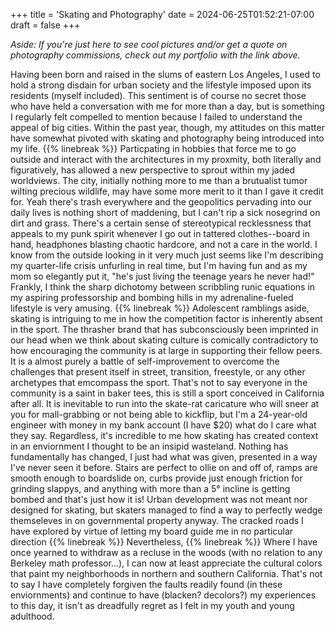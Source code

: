+++
title = 'Skating and Photography'
date = 2024-06-25T01:52:21-07:00
draft = false
+++

_Aside: If you're just here to see cool pictures and/or get a quote on photography commissions, check out my portfolio with the link above._

Having been born and raised in the slums of eastern Los Angeles, I used to hold a strong disdain for urban society and the lifestyle imposed upon its residents (myself included). This sentiment is of course no secret those who have held a conversation with me for more than a day, but is something I regularly felt compelled to mention because I failed to understand the appeal of big cities. Within the past year, though, my attitudes on this matter have somewhat pivoted with skating and photography being introduced into my life.
{{% linebreak %}}
Particpating in hobbies that force me to go outside and interact with the architectures in my proxmity, both literally and figuratively, has allowed a new perspective to sprout within my jaded worldviews. The city, initially nothing more to me than a brutualist tumor wilting precious wildlife, may have some more merit to it than I gave it credit for. Yeah there's trash everywhere and the geopolitics pervading into our daily lives is nothing short of maddening, but I can't rip a sick nosegrind on dirt and grass. There's a certain sense of stereotypical recklessness that appeals to my punk spirit whenever I go out in tattered clothes--board in hand, headphones blasting chaotic hardcore, and not a care in the world. I know from the outside looking in it very much just seems like I'm describing my quarter-life crisis unfurling in real time, but I'm having fun and as my mom so elegantly put it, "he's just living the teenage years he never had!" Frankly, I think the sharp dichotomy between scribbling runic equations in my aspiring professorship and bombing hills in my adrenaline-fueled lifestyle is very amusing. 
{{% linebreak %}}
Adolescent ramblings aside, skating is intriguing to me in how the competition factor is inherently absent in the sport. The thrasher brand that has subconsciously been imprinted in our head when we think about skating culture is comically contradictory to how encouraging the community is at large in supporting their fellow peers. It is a almost purely a battle of self-improvement to overcome the challenges that present itself in street, transition, freestyle, or any other archetypes that emcompass the sport. That's not to say everyone in the community is a saint in baker tees, this is still a sport conceived in California after all. It is inevitable to run into the skate-rat caricature who will sneer at you for mall-grabbing or not being able to kickflip, but I'm a 24-year-old engineer with money in my bank account (I have $20) what do I care what they say. Regardless, it's incredible to me how skating has created context in an enviornment I thought to be an insipid wasteland. Nothing has fundamentally has changed, I just had what was given, presented in a way I've never seen it before. Stairs are perfect to ollie on and off of, ramps are smooth enough to boardslide on, curbs provide just enough friction for grinding slappys, and anything with more than a 5° incline is getting bombed and that's just how it is! Urban development was not meant nor designed for skating, but skaters managed to find a way to perfectly wedge themseleves in on governmental property anyway. The cracked roads I have explored by virtue of letting my board guide me in no particular direction 
{{% linebreak %}}
Nevertheless, 
{{% linebreak %}}
Where I have once yearned to withdraw as a recluse in the woods (with no relation to any Berkeley math professor...), I can now at least appreciate the cultural colors that paint my neighborhoods in northern and southern California. That's not to say I have completely forgiven the faults readily found (in these enviornments) and continue to have (blacken? decolors?) my experiences to this day, it isn't as dreadfully regret as I felt in my youth and young adulthood. 

